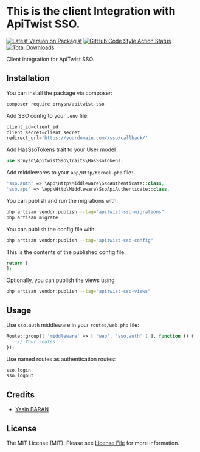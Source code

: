 
# This is the client Integration with ApiTwist SSO.

[![Latest Version on Packagist](https://img.shields.io/packagist/v/brnysn/apitwist-sso.svg?style=flat-square)](https://packagist.org/packages/brnysn/apitwist-sso)
[![GitHub Code Style Action Status](https://img.shields.io/github/workflow/status/brnysn/apitwist-sso/Fix%20PHP%20code%20style%20issues?label=code%20style)](https://github.com/brnysn/apitwist-sso/actions?query=workflow%3A"Fix+PHP+code+style+issues"+branch%3Amain)
[![Total Downloads](https://img.shields.io/packagist/dt/brnysn/apitwist-sso.svg?style=flat-square)](https://packagist.org/packages/brnysn/apitwist-sso)

Client integration for ApiTwist SSO.

## Installation

You can install the package via composer:

```bash
composer require brnysn/apitwist-sso
```

Add SSO config to your `.env` file:

```php
client_id=client_id
client_secret=client_secret
redirect_url='https://yourdomain.com//sso/callback/'
```

Add HasSsoTokens trait to your User model

```php
use Brnysn\ApitwistSso\Traits\HasSsoTokens;
```

Add middlewares to your `app/Http/Kernel.php` file:

```php
'sso.auth' => \App\Http\Middleware\SsoAuthenticate::class,
'sso.api' => \App\Http\Middleware\SsoApiAuthenticate::class,
```

You can publish and run the migrations with:

```bash
php artisan vendor:publish --tag="apitwist-sso-migrations"
php artisan migrate
```

You can publish the config file with:

```bash
php artisan vendor:publish --tag="apitwist-sso-config"
```

This is the contents of the published config file:

```php
return [
];
```

Optionally, you can publish the views using

```bash
php artisan vendor:publish --tag="apitwist-sso-views"
```

## Usage

Use `sso.auth` middleware in your `routes/web.php` file:

```php
Route::group([ 'middleware' => [ 'web', 'sso.auth' ] ], function () {
    // Your routes
});
```

Use named routes as authentication routes:

```php
sso.login
sso.logout
```

## Credits

- [Yasin BARAN](https://github.com/brnysn)

## License

The MIT License (MIT). Please see [License File](LICENSE.md) for more information.
